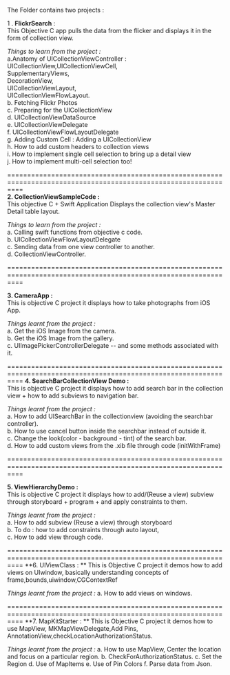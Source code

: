 
The Folder contains two projects : 

1 . **FlickrSearch** :   
This Objective C  app pulls the data from the flicker and displays it in the form of collection view. 

_Things to learn from the project :_  
a.Anatomy of UICollectionViewController  :   UICollectionView,UICollectionViewCell,  
SupplementaryViews,  
DecorationView,  
UICollectionViewLayout,  
UICollectionViewFlowLayout.  
b. Fetching Flickr Photos  
c. Preparing for the UICollectionView  
d. UICollectionViewDataSource  
e. UICollectionViewDelegate  
f. UICollectionViewFlowLayoutDelegate  
g. Adding Custom Cell : Adding a UICollectionView  
h. How to add custom headers to collection views  
i. How to implement single cell selection to bring up a detail view  
j. How to implement multi-cell selection too!   


================================================================================================================  
**2.  CollectionViewSampleCode :**   
This objective C  + Swift Application Displays the collection view's Master Detail table layout.    

_Things to learn from the project :_  
a. Calling swift functions from objective c code.   
b. UICollectionViewFlowLayoutDelegate  
c. Sending data from one view controller to another.    
d. CollectionViewController.  

================================================================================================================

**3. CameraApp :**   
This is objective C project it displays how to take photographs from iOS App.

_Things learnt from the project :_  
a. Get the iOS Image from the camera.  
b. Get the iOS Image from the gallery.  
c. UIImagePickerControllerDelegate -- and some methods associated with it.  

================================================================================================================
**4. SearchBarCollectionView Demo :**   
This is objective C project it displays how to add search bar in the collection view + how to add subviews to navigation bar.

_Things learnt from the project :_  
a. How to add UISearchBar in the collectionview (avoiding the searchbar controller).    
b. How to use cancel button inside the searchbar instead of outside it.    
c. Change the look(color - background - tint) of the search bar.  
d. How to add custom views from the .xib file through code (initWithFrame)    
    
================================================================================================================

**5. ViewHierarchyDemo :**   
This is objective C project it displays how to add/(Reuse a view) subview through storyboard + program + and apply constraints to them.

_Things learnt from the project :_  
a. How to add subview (Reuse a view) through storyboard        
b. To do : how to add constraints through auto layout,   
c. How to add view through code.  
    
================================================================================================================
**6. UIViewClass : **
This is Objective C project it demos how to add views on UIwindow, basically understanding concepts of frame,bounds,uiwindow,CGContextRef

_Things learnt from the project :_
a. How to add views on windows.   

================================================================================================================
**7. MapKitStarter : **
This is Objective C project it demos how to use MapView, MKMapViewDelegate,Add Pins, AnnotationView,checkLocationAuthorizationStatus.

_Things learnt from the project :_
a. How to use MapView, Center the location and focus on a particular region.
b. CheckForAuthorizationStatus. 
c. Set the Region
d. Use of MapItems
e. Use of Pin Colors
f. Parse data from Json.
